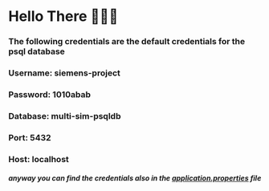 # Hello There 🙋🏼‍♂️
### The following credentials are the default credentials for the psql database
### Username: siemens-project
### Password: 1010abab
### Database: multi-sim-psqldb
### Port: 5432
### Host: localhost
##### anyway you can find the credentials also in the <a href = "/src/main/resources/application.properties">application.properties</a> file
